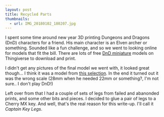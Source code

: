 ```yaml
---
layout: post
title: Recycled Parts
thumbnails:
  - url: IMG_20180102_180207.jpg
---
```


I spent some time around new year 3D printing Dungeons and Dragons (DnD) characters for a friend. His main character is an Elven archer or something. Sounded like a fun challenge, and so we went to looking online for models that fit the bill. There are lots of free [DnD miniature](https://www.thingiverse.com/search?sort=relevant&q=dnd+miniature&type=things) models on Thingiverse to download and print.

I didn't get any pictures of the final model we went with, it looked great though... I think it was a model from [this selection](https://www.thingiverse.com/thing:1372824). In the end it turned out it was the wrong scale (28mm when he needed 22mm or something?, I'm not sure.. I don't play DnD!)

Left over from that I had a couple of sets of legs from failed and abanonded prints, and some other bits and pieces. I decided to glue a pair of legs to a Cherry MX key. And well, that's the real reason for this write-up. I'll call it _Captain Key Legs_.
